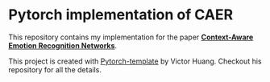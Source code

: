 # Pytorch implementation of CAER 

This repository contains my implementation for the paper [**Context-Aware Emotion Recognition Networks**](https://arxiv.org/abs/1908.05913).

This project is created with [Pytorch-template](https://github.com/victoresque/pytorch-template) by Victor Huang. Checkout his repository for all the details.
